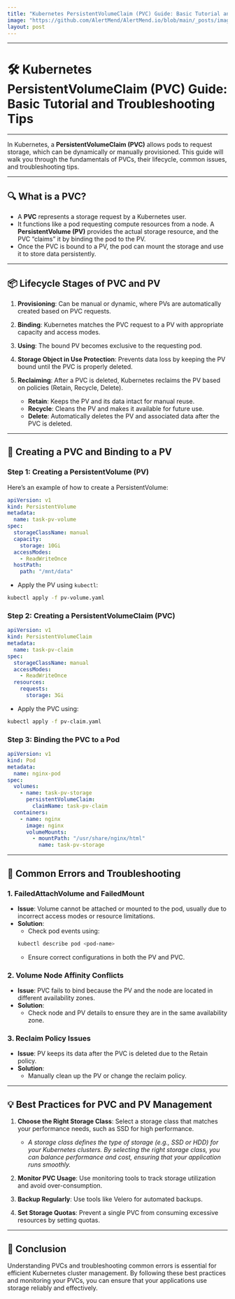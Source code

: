 ```yaml
---
title: "Kubernetes PersistentVolumeClaim (PVC) Guide: Basic Tutorial and Troubleshooting Tips"
image: "https://github.com/AlertMend/AlertMend.io/blob/main/_posts/images/pvc.png?raw=true"
layout: post
---
```


---
# 🛠️ **Kubernetes PersistentVolumeClaim (PVC) Guide: Basic Tutorial and Troubleshooting Tips**
---

In Kubernetes, a **PersistentVolumeClaim (PVC)** allows pods to request storage, which can be dynamically or manually provisioned. This guide will walk you through the fundamentals of PVCs, their lifecycle, common issues, and troubleshooting tips.

---

## 🔍 **What is a PVC?**
- A **PVC** represents a storage request by a Kubernetes user.
- It functions like a pod requesting compute resources from a node. A **PersistentVolume (PV)** provides the actual storage resource, and the PVC “claims” it by binding the pod to the PV.
- Once the PVC is bound to a PV, the pod can mount the storage and use it to store data persistently.

---

## 📦 **Lifecycle Stages of PVC and PV**
1. **Provisioning**: Can be manual or dynamic, where PVs are automatically created based on PVC requests.
2. **Binding**: Kubernetes matches the PVC request to a PV with appropriate capacity and access modes.
3. **Using**: The bound PV becomes exclusive to the requesting pod.
4. **Storage Object in Use Protection**: Prevents data loss by keeping the PV bound until the PVC is properly deleted.
5. **Reclaiming**: After a PVC is deleted, Kubernetes reclaims the PV based on policies (Retain, Recycle, Delete).

    - **Retain**: Keeps the PV and its data intact for manual reuse.
    - **Recycle**: Cleans the PV and makes it available for future use.
    - **Delete**: Automatically deletes the PV and associated data after the PVC is deleted.

---

## 📝 **Creating a PVC and Binding to a PV**

### Step 1: **Creating a PersistentVolume (PV)**
Here’s an example of how to create a PersistentVolume:

```yaml
apiVersion: v1
kind: PersistentVolume
metadata:
  name: task-pv-volume
spec:
  storageClassName: manual
  capacity:
    storage: 10Gi
  accessModes:
    - ReadWriteOnce
  hostPath:
    path: "/mnt/data"
```

- Apply the PV using `kubectl`:
```bash
kubectl apply -f pv-volume.yaml
```

### Step 2: **Creating a PersistentVolumeClaim (PVC)**
```yaml
apiVersion: v1
kind: PersistentVolumeClaim
metadata:
  name: task-pv-claim
spec:
  storageClassName: manual
  accessModes:
    - ReadWriteOnce
  resources:
    requests:
      storage: 3Gi
```
- Apply the PVC using:
```bash
kubectl apply -f pv-claim.yaml
```

### Step 3: **Binding the PVC to a Pod**
```yaml
apiVersion: v1
kind: Pod
metadata:
  name: nginx-pod
spec:
  volumes:
    - name: task-pv-storage
      persistentVolumeClaim:
        claimName: task-pv-claim
  containers:
    - name: nginx
      image: nginx
      volumeMounts:
        - mountPath: "/usr/share/nginx/html"
          name: task-pv-storage
```

---

## 🚨 **Common Errors and Troubleshooting**

### 1. **FailedAttachVolume and FailedMount**
- **Issue**: Volume cannot be attached or mounted to the pod, usually due to incorrect access modes or resource limitations.
- **Solution**: 
    - Check pod events using:
    ```bash
    kubectl describe pod <pod-name>
    ```
    - Ensure correct configurations in both the PV and PVC.

### 2. **Volume Node Affinity Conflicts**
- **Issue**: PVC fails to bind because the PV and the node are located in different availability zones.
- **Solution**:
    - Check node and PV details to ensure they are in the same availability zone.

### 3. **Reclaim Policy Issues**
- **Issue**: PV keeps its data after the PVC is deleted due to the Retain policy.
- **Solution**:
    - Manually clean up the PV or change the reclaim policy.

---

## 💡 **Best Practices for PVC and PV Management**

1. **Choose the Right Storage Class**: Select a storage class that matches your performance needs, such as SSD for high performance.

    - *A storage class defines the type of storage (e.g., SSD or HDD) for your Kubernetes clusters. By selecting the right storage class, you can balance performance and cost, ensuring that your application runs smoothly.*

2. **Monitor PVC Usage**: Use monitoring tools to track storage utilization and avoid over-consumption.
3. **Backup Regularly**: Use tools like Velero for automated backups.
4. **Set Storage Quotas**: Prevent a single PVC from consuming excessive resources by setting quotas.

---

## 🎯 **Conclusion**

Understanding PVCs and troubleshooting common errors is essential for efficient Kubernetes cluster management. By following these best practices and monitoring your PVCs, you can ensure that your applications use storage reliably and effectively.








